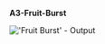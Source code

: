 **A3-Fruit-Burst**

!['Fruit Burst' - Output](https://github.com/ashik-08/A3-Fruit-Burst/assets/138667359/0482d5c7-ed36-4720-82d0-ee06484033ec)
